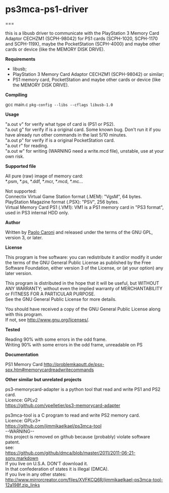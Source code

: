 # ps3mca-ps1-driver
===

this is a libusb driver to communicate with the PlayStation 3 Memory Card Adaptor CECHZM1 (SCPH-98042) for PS1 cards (SCPH-1020, SCPH-1170 and SCPH-119X), maybe the PocketStation (SCPH-4000) and maybe other cards or device (like the MEMORY DISK DRIVE).


**Requirements**

* libusb;
* PlayStation 3 Memory Card Adaptor CECHZM1 (SCPH-98042) or similar;
* PS1 memory card, PocketStation and maybe other cards or device (like the MEMORY DISK DRIVE).

**Compiling**

gcc main.c `pkg-config --libs --cflags libusb-1.0`


**Usage**

"a.out v" for verify what type of card is (PS1 or PS2).<br>
"a.out g" for verify if is a original card. Some known bug. Don't run it if you have already run other commands in the last 5/10 minutes.<br>
"a.out p" for verify if is a original PocketStation card.<br>
"a.out r" for reading.<br>
"a.out w" for writing (WARNING need a write.mcd file), unstable, use at your own risk.<br>

**Supported file**

All pure (raw) image of memory card:<br>
*.psm, *.ps, *.ddf, *.mcr, *.mcd, *.mc...<br>

Not supported:<br>
Connectix Virtual Game Station format (.MEM): "VgsM", 64 bytes.<br>
PlayStation Magazine format (.PSX): "PSV", 256 bytes.<br>
Virtual Memory Card PS1 (.VM1): VM1 is a PS1 memory card in "PS3 format", used in PS3 internal HDD only.<br>

**Author**

Written by [Paolo Caroni](kenren89@gmail.com) and released under the terms of the GNU GPL, version 3, or later.

**License**

This program is free software: you can redistribute it and/or modify it under the terms  of the GNU General Public License as published by the Free Software Foundation, either version 3 of the License, or (at your option) any later version.

This program is distributed in the hope that it will be useful, but WITHOUT ANY WARRANTY; without even the implied warranty of MERCHANTABILITY or FITNESS FOR A PARTICULAR PURPOSE.<br>
See the GNU General Public License for more details.

You should have received a copy of the GNU General Public License along with this program.<br>
If not, see <http://www.gnu.org/licenses/>.


**Tested**

Reading 90% with some errors in the odd frame.<br>
Writing 90% with some errors in the odd frame, unreadable on PS<br>


**Documentation**

PS1 Memory Card
<http://problemkaputt.de/psx-spx.htm#memorycardreadwritecommands><br>


**Other similar but unrelated projects**

ps3-memorycard-adapter is a python tool that read and write PS1 and PS2 card.<br>
Licence: GPLv2<br>
<https://github.com/vpelletier/ps3-memorycard-adapter><br>


ps3mca-tool is a C program to read and write PS2 memory card.<br>
Licence: GPLv3+<br>
<https://github.com/jimmikaelkael/ps3mca-tool><br>
--WARNING--<br>
this project is removed on github because (probably) violate software patent.<br>
see:<br>
<https://github.com/github/dmca/blob/master/2011/2011-06-21-sony.markdown><br>
If you live on U.S.A. DON'T download it.<br>
In that confederation of states it is illegal (DMCA).<br>
If you live in any other states:<br>
<http://www.mirrorcreator.com/files/XVFKCQ6R/jimmikaelkael-ps3mca-tool-12a198f.zip_links><br>




